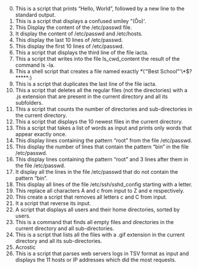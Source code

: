 0. This is a script that prints “Hello, World”, followed by a new line to the standard output.
1. This is a script that displays a confused smiley "(Ôo)'.
2. This Display the content of the /etc/passwd file.
3. It display the content of /etc/passwd and /etc/hosts.
4. This display the last 10 lines of /etc/passwd.
5. This display the first 10 lines of /etc/passwd.
6. This a script that displays the third line of the file iacta.
7. This a script that writes into the file ls_cwd_content the result of the command ls -la.
8. This a shell script that creates a file named exactly \*\\'"Best School"\'\\*$\?\*\*\*\*\*:)
9. This is a script that duplicates the last line of the file iacta.
10. This  a script that deletes all the regular files (not the directories) with a .js extension that are present in the current directory and all its subfolders.
11. This a script that counts the number of directories and sub-directories in the current directory.
12. This a script that displays the 10 newest files in the current directory.
13. This a script that takes a list of words as input and prints only words that appear exactly once.
14. This display lines containing the pattern “root” from the file /etc/passwd.
15. This display the number of lines that contain the pattern “bin” in the file /etc/passwd.
16. This display lines containing the pattern “root” and 3 lines after them in the file /etc/passwd.
17. It display all the lines in the file /etc/passwd that do not contain the pattern “bin”.
18. This display all lines of the file /etc/ssh/sshd_config starting with a letter.
19. This replace all characters A and c from input to Z and e respectively.
20. This create a script that removes all letters c and C from input.
21. It a script that reverse its input.
22. A script that displays all users and their home directories, sorted by users.
23. This is a command that finds all empty files and directories in the current directory and all sub-directories.
24. This is a script that lists all the files with a .gif extension in the current directory and all its sub-directories.
25. Acrostic 
26. This is a script that parses web servers logs in TSV format as input and displays the 11 hosts or IP addresses which did the most requests.
